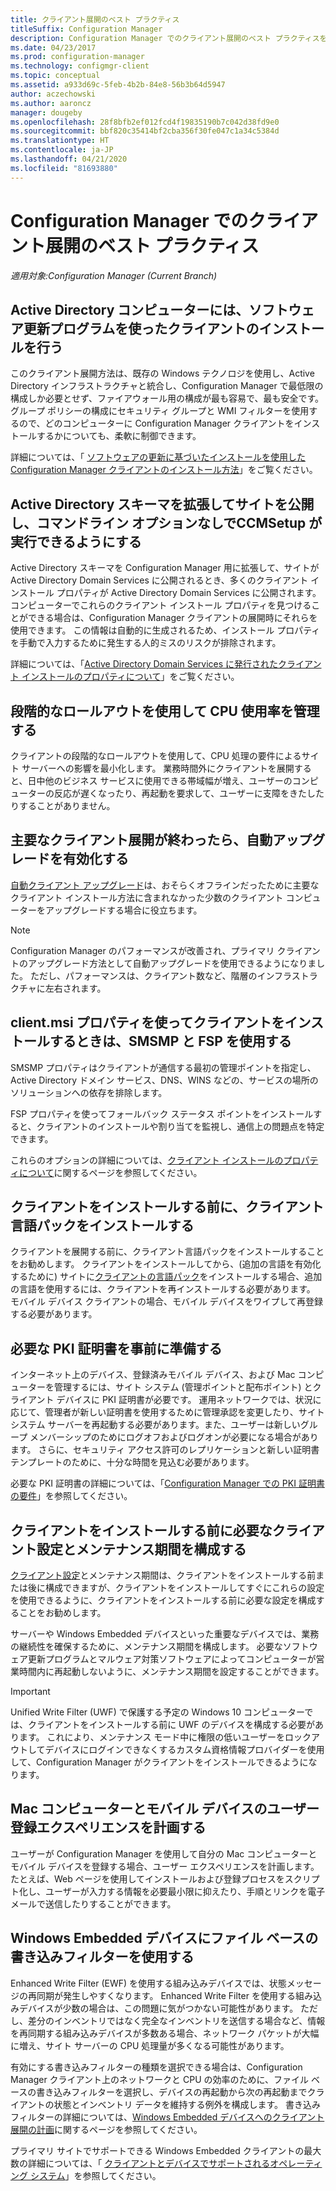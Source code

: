 ```yaml
---
title: クライアント展開のベスト プラクティス
titleSuffix: Configuration Manager
description: Configuration Manager でのクライアント展開のベスト プラクティスを入手します。
ms.date: 04/23/2017
ms.prod: configuration-manager
ms.technology: configmgr-client
ms.topic: conceptual
ms.assetid: a933d69c-5feb-4b2b-84e8-56b3b64d5947
author: aczechowski
ms.author: aaroncz
manager: dougeby
ms.openlocfilehash: 28f8bfb2ef012fcd4f19835190b7c042d38fd9e0
ms.sourcegitcommit: bbf820c35414bf2cba356f30fe047c1a34c5384d
ms.translationtype: HT
ms.contentlocale: ja-JP
ms.lasthandoff: 04/21/2020
ms.locfileid: "81693880"
---
```

# <a name="best-practices-for-client-deployment-in-configuration-manager"></a>Configuration Manager でのクライアント展開のベスト プラクティス

*適用対象:Configuration Manager (Current Branch)*


## <a name="use-software-update-based-client-installation-for-active-directory-computers"></a>Active Directory コンピューターには、ソフトウェア更新プログラムを使ったクライアントのインストールを行う  
 このクライアント展開方法は、既存の Windows テクノロジを使用し、Active Directory インフラストラクチャと統合し、Configuration Manager で最低限の構成しか必要とせず、ファイアウォール用の構成が最も容易で、最も安全です。 グループ ポリシーの構成にセキュリティ グループと WMI フィルターを使用するので、どのコンピューターに Configuration Manager クライアントをインストールするかについても、柔軟に制御できます。  

 詳細については、「 [ソフトウェアの更新に基づいたインストールを使用した Configuration Manager クライアントのインストール方法](../../../../core/clients/deploy/deploy-clients-to-windows-computers.md#BKMK_ClientSUP)」をご覧ください。  

## <a name="extend-the-active-directory-schema-and-publish-the-site-so-that-you-can-run-ccmsetup-without-command-line-options"></a>Active Directory スキーマを拡張してサイトを公開し、コマンドライン オプションなしでCCMSetup が実行できるようにする  
 Active Directory スキーマを Configuration Manager 用に拡張して、サイトが Active Directory Domain Services に公開されるとき、多くのクライアント インストール プロパティが Active Directory Domain Services に公開されます。 コンピューターでこれらのクライアント インストール プロパティを見つけることができる場合は、Configuration Manager クライアントの展開時にそれらを使用できます。 この情報は自動的に生成されるため、インストール プロパティを手動で入力するために発生する人的ミスのリスクが排除されます。  

 詳細については、「[Active Directory Domain Services に発行されたクライアント インストールのプロパティについて](../../../../core/clients/deploy/about-client-installation-properties-published-to-active-directory-domain-services.md)」をご覧ください。  

## <a name="use-a-phased-rollout-to-manage-cpu-usage"></a>段階的なロールアウトを使用して CPU 使用率を管理する  
 クライアントの段階的なロールアウトを使用して、CPU 処理の要件によるサイト サーバーへの影響を最小化します。 業務時間外にクライアントを展開すると、日中他のビジネス サービスに使用できる帯域幅が増え、ユーザーのコンピューターの反応が遅くなったり、再起動を要求して、ユーザーに支障をきたしたりすることがありません。  

## <a name="enable-automatic-upgrade-after-your-main-client-deployment-has-finished"></a>主要なクライアント展開が終わったら、自動アップグレードを有効化する  
 [自動クライアント アップグレード](../../../../core/clients/manage/upgrade/upgrade-clients-for-windows-computers.md)は、おそらくオフラインだったために主要なクライアント インストール方法に含まれなかった少数のクライアント コンピューターをアップグレードする場合に役立ちます。 

> [!NOTE]  
>  Configuration Manager のパフォーマンスが改善され、プライマリ クライアントのアップグレード方法として自動アップグレードを使用できるようになりました。 ただし、パフォーマンスは、クライアント数など、階層のインフラストラクチャに左右されます。  


## <a name="use-smsmp-and-fsp-if-you-install-the-client-with-clientmsi-properties"></a>client.msi プロパティを使ってクライアントをインストールするときは、SMSMP と FSP を使用する  
 SMSMP プロパティはクライアントが通信する最初の管理ポイントを指定し、Active Directory ドメイン サービス、DNS、WINS などの、サービスの場所のソリューションへの依存を排除します。  

 FSP プロパティを使ってフォールバック ステータス ポイントをインストールすると、クライアントのインストールや割り当てを監視し、通信上の問題点を特定できます。  

 これらのオプションの詳細については、[クライアント インストールのプロパティについて](../../../../core/clients/deploy/about-client-installation-properties.md)に関するページを参照してください。  

## <a name="install-client-language-packs-before-you-install-the-clients"></a>クライアントをインストールする前に、クライアント言語パックをインストールする  
クライアントを展開する前に、クライアント言語パックをインストールすることをお勧めします。 クライアントをインストールしてから、(追加の言語を有効化するために) サイトに[クライアントの言語パック](../../../../core/servers/deploy/install/language-packs.md)をインストールする場合、追加の言語を使用するには、クライアントを再インストールする必要があります。 モバイル デバイス クライアントの場合、モバイル デバイスをワイプして再登録する必要があります。  

## <a name="prepare-required-pki-certificates-in-advance"></a>必要な PKI 証明書を事前に準備する  
 インターネット上のデバイス、登録済みモバイル デバイス、および Mac コンピューターを管理するには、サイト システム (管理ポイントと配布ポイント) とクライアント デバイスに PKI 証明書が必要です。 運用ネットワークでは、状況に応じて、管理者が新しい証明書を使用するために管理承認を変更したり、サイト システム サーバーを再起動する必要があります。また、ユーザーは新しいグループ メンバーシップのためにログオフおよびログオンが必要になる場合があります。 さらに、セキュリティ アクセス許可のレプリケーションと新しい証明書テンプレートのために、十分な時間を見込む必要があります。  

 必要な PKI 証明書の詳細については、「[Configuration Manager での PKI 証明書の要件](../../../../core/plan-design/network/pki-certificate-requirements.md)」を参照してください。  

## <a name="before-you-install-clients-configure-any-required-client-settings-and-maintenance-windows"></a>クライアントをインストールする前に必要なクライアント設定とメンテナンス期間を構成する  
 [クライアント設定](../../../../core/clients/deploy/configure-client-settings.md)とメンテナンス期間は、クライアントをインストールする前または後に構成できますが、クライアントをインストールしてすぐにこれらの設定を使用できるように、クライアントをインストールする前に必要な設定を構成することをお勧めします。 

 サーバーや Windows Embedded デバイスといった重要なデバイスでは、業務の継続性を確保するために、メンテナンス期間を構成します。 必要なソフトウェア更新プログラムとマルウェア対策ソフトウェアによってコンピューターが営業時間内に再起動しないように、メンテナンス期間を設定することができます。  

> [!IMPORTANT]  
>  Unified Write Filter (UWF) で保護する予定の Windows 10 コンピューターでは、クライアントをインストールする前に UWF のデバイスを構成する必要があります。 これにより、メンテナンス モード中に権限の低いユーザーをロックアウトしてデバイスにログインできなくするカスタム資格情報プロバイダーを使用して、Configuration Manager がクライアントをインストールできるようになります。  

## <a name="plan-your-user-enrollment-experience-for-mac-computers-and-mobile-devices"></a>Mac コンピューターとモバイル デバイスのユーザー登録エクスペリエンスを計画する   
 ユーザーが Configuration Manager を使用して自分の Mac コンピューターとモバイル デバイスを登録する場合、ユーザー エクスペリエンスを計画します。 たとえば、Web ページを使用してインストールおよび登録プロセスをスクリプト化し、ユーザーが入力する情報を必要最小限に抑えたり、手順とリンクを電子メールで送信したりすることができます。  

## <a name="use-file-based-write-filters-for-windows-embedded-devices"></a>Windows Embedded デバイスにファイル ベースの書き込みフィルターを使用する 
 Enhanced Write Filter (EWF) を使用する組み込みデバイスでは、状態メッセージの再同期が発生しやすくなります。 Enhanced Write Filter を使用する組み込みデバイスが少数の場合は、この問題に気がつかない可能性があります。 ただし、差分のインベントリではなく完全なインベントリを送信する場合など、情報を再同期する組み込みデバイスが多数ある場合、ネットワーク パケットが大幅に増え、サイト サーバーの CPU 処理量が多くなる可能性があります。  

 有効にする書き込みフィルターの種類を選択できる場合は、Configuration Manager クライアント上のネットワークと CPU の効率のために、ファイル ベースの書き込みフィルターを選択し、デバイスの再起動から次の再起動までクライアントの状態とインベントリ データを維持する例外を構成します。 書き込みフィルターの詳細については、[Windows Embedded デバイスへのクライアント展開の計画](../../../../core/clients/deploy/plan/planning-for-client-deployment-to-windows-embedded-devices.md)に関するページを参照してください。  

 プライマリ サイトでサポートできる Windows Embedded クライアントの最大数の詳細については、「 [クライアントとデバイスでサポートされるオペレーティング システム](../../../../core/plan-design/configs/supported-operating-systems-for-clients-and-devices.md)」を参照してください。  
